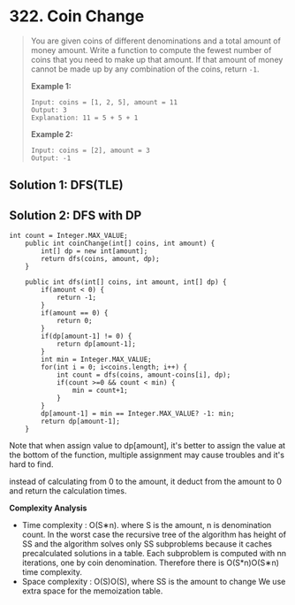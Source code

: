# 322. Coin Change

> You are given coins of different denominations and a total amount of money amount. Write a function to compute the fewest number of coins that you need to make up that amount. If that amount of money cannot be made up by any combination of the coins, return `-1`.
>
> **Example 1:**
>
> ```text
> Input: coins = [1, 2, 5], amount = 11
> Output: 3 
> Explanation: 11 = 5 + 5 + 1
> ```
>
> **Example 2:**
>
> ```text
> Input: coins = [2], amount = 3
> Output: -1
> ```

## Solution 1: DFS\(TLE\)

## Solution 2: DFS with DP

```text
int count = Integer.MAX_VALUE;
    public int coinChange(int[] coins, int amount) {
        int[] dp = new int[amount];
        return dfs(coins, amount, dp);
    }
    
    public int dfs(int[] coins, int amount, int[] dp) {
        if(amount < 0) {
            return -1;
        }
        if(amount == 0) {
            return 0;
        }
        if(dp[amount-1] != 0) {
            return dp[amount-1];
        }
        int min = Integer.MAX_VALUE;
        for(int i = 0; i<coins.length; i++) {
            int count = dfs(coins, amount-coins[i], dp);
            if(count >=0 && count < min) {
                min = count+1;
            }
        }
        dp[amount-1] = min == Integer.MAX_VALUE? -1: min;
        return dp[amount-1];
    }
```

Note that when assign value to dp\[amount\], it's better to assign the value at the bottom of the function, multiple assignment may cause troubles and it's hard to find.

instead of calculating from 0 to the amount, it deduct from the amount to 0 and return the calculation times.

**Complexity Analysis**

* Time complexity : O\(S∗n\). where S is the amount, n is denomination count. In the worst case the recursive tree of the algorithm has height of SS and the algorithm solves only SS subproblems because it caches precalculated solutions in a table. Each subproblem is computed with nn iterations, one by coin denomination. Therefore there is O\(S\*n\)O\(S∗n\) time complexity.
* Space complexity : O\(S\)O\(S\), where SS is the amount to change We use extra space for the memoization table.



